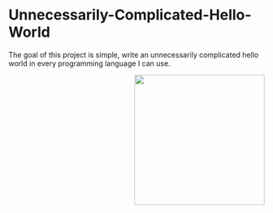 # Unnecessarily-Complicated-Hello-World
The goal of this project is simple, write an unnecessarily complicated hello world in every programming language I can use.

<img align="right" src="https://media.tenor.com/images/03b4e237ff4c7eb55ca106c778983293/tenor.gif" height="256" width="256">

